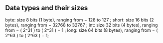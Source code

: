 
## Data types and their sizes

  byte: size 8 bits (1 byte), ranging from − 128 to 127 ; 
  short: size 16 bits (2 bytes), ranging from − 32768 to 32767 ; 
  int: size 32 bits (4 bytes), ranging from − ( 2^31 ) to ( 2^31 ) − 1 ; 
  long: size 64 bits (8 bytes), ranging from − ( 2^63 ) to ( 2^63 ) − 1;



